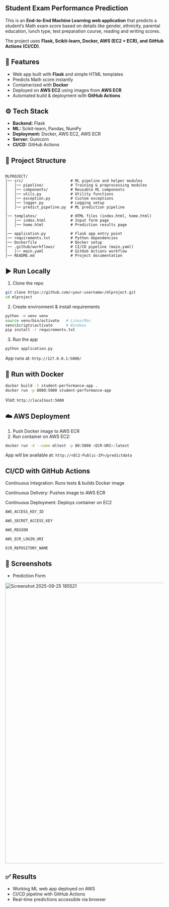 
## Student Exam Performance Prediction

This is an **End-to-End Machine Learning web application** that predicts a student’s Math exam score based on details like gender, ethnicity, parental education, lunch type, test preparation course, reading and writing scores.  

The project uses **Flask, Scikit-learn, Docker, AWS (EC2 + ECR), and GitHub Actions (CI/CD)**.

## 🚀 Features
- Web app built with **Flask** and simple HTML templates  
- Predicts Math score instantly  
- Containerized with **Docker**  
- Deployed on **AWS EC2** using images from **AWS ECR**  
- Automated build & deployment with **GitHub Actions**


## ⚙️ Tech Stack
- **Backend:** Flask  
- **ML:** Scikit-learn, Pandas, NumPy  
- **Deployment:** Docker, AWS EC2, AWS ECR  
- **Server:** Gunicorn  
- **CI/CD:** GitHub Actions  


## 📂 Project Structure
```

MLPROJECT/  
│── src/                     # ML pipeline and helper modules  
│   │── pipeline/            # Training & preprocessing modules  
│   │── components/          # Reusable ML components  
│   │── utils.py             # Utility functions  
│   │── exception.py         # Custom exceptions  
│   │── logger.py            # Logging setup  
│   │── predict_pipeline.py  # ML prediction pipeline  
│  
│── templates/               # HTML files (index.html, home.html)  
│   │── index.html           # Input form page  
│   │── home.html            # Prediction results page  
│  
│── application.py           # Flask app entry point  
│── requirements.txt         # Python dependencies  
│── Dockerfile               # Docker setup  
│── .github/workflows/       # CI/CD pipeline (main.yaml)  
│   │── main.yaml            # GitHub Actions workflow  
│── README.md                # Project documentation  

```


## ▶️ Run Locally

1. Clone the repo  
````bash
git clone https://github.com/<your-username>/mlproject.git
cd mlproject
````


2. Create environment & install requirements

````bash
python -m venv venv
source venv/bin/activate   # Linux/Mac
venv\Scripts\activate      # Windows
pip install -r requirements.txt
````

3. Run the app

```bash
python application.py
```

App runs at: `http://127.0.0.1:5000/`



## 🐳 Run with Docker

```bash
docker build -t student-performance-app .
docker run -p 8080:5000 student-performance-app

```

Visit: `http://localhost:5000`



## ☁️ AWS Deployment

1. Push Docker image to AWS ECR
2. Run container on AWS EC2:

```bash
docker run -d --name mltest -p 80:5000 <ECR-URI>:latest
```

App will be available at:
`http://<EC2-Public-IP>/predictdata`

## CI/CD with GitHub Actions

Continuous Integration: Runs tests & builds Docker image

Continuous Delivery: Pushes image to AWS ECR

Continuous Deployment: Deploys container on EC2

```bash
AWS_ACCESS_KEY_ID

AWS_SECRET_ACCESS_KEY

AWS_REGION

AWS_ECR_LOGIN_URI

ECR_REPOSITORY_NAME
```

## 📸 Screenshots

* Prediction Form
<img width="1901" height="893" alt="Screenshot 2025-09-25 185521" src="https://github.com/user-attachments/assets/4341ab99-58a0-4d41-8ebb-5a82c0d0c3ae" />


## ✅ Results

* Working ML web app deployed on AWS
* CI/CD pipeline with GitHub Actions
* Real-time predictions accessible via browser

